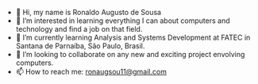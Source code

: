 - 👋 Hi, my name is Ronaldo Augusto de Sousa
- 👀 I’m interested in learning everything I can about computers and technology and find a job on that field.
- 🌱 I’m currently learning Analysis and Systems Development at FATEC in Santana de Parnaíba, São Paulo, Brasil.
- 💞️ I’m looking to collaborate on any new and exciting project envolving computers.
- 📫 How to reach me: ronaugsou11@gmail.com

<!---
Ronaldo-Sousa/Ronaldo-Sousa is a ✨ special ✨ repository because its `README.md` (this file) appears on your GitHub profile.
You can click the Preview link to take a look at your changes.
--->

